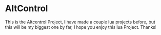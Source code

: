 # AltControl
This is the Altcontrol Project,
I have made a couple lua projects before, but this will be my biggest one by far, I hope you enjoy this lua Project.
Thanks!
